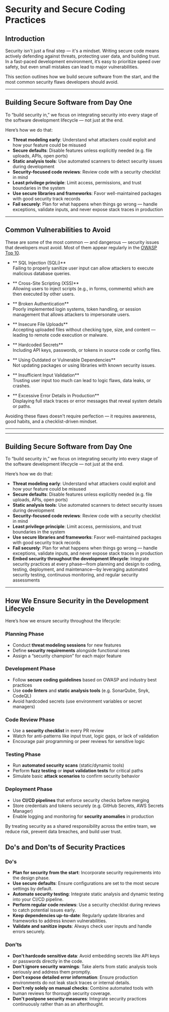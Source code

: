 #  Security and Secure Coding Practices

##  Introduction

Security isn't just a final step — it's a mindset. Writing secure code means actively defending against threats, protecting user data, and building trust. In a fast-paced development environment, it’s easy to prioritize speed over safety, but even small mistakes can lead to major vulnerabilities.

This section outlines how we build secure software from the start, and the most common security flaws developers should avoid.

---

##  Building Secure Software from Day One

To “build security in,” we focus on integrating security into every stage of the software development lifecycle — not just at the end.

Here’s how we do that:

- **Threat modeling early**: Understand what attackers could exploit and how your feature could be misused
- **Secure defaults**: Disable features unless explicitly needed (e.g. file uploads, APIs, open ports)
- **Static analysis tools**: Use automated scanners to detect security issues during development
- **Security-focused code reviews**: Review code with a security checklist in mind
- **Least privilege principle**: Limit access, permissions, and trust boundaries in the system
- **Use secure libraries and frameworks**: Favor well-maintained packages with good security track records
- **Fail securely**: Plan for what happens when things go wrong — handle exceptions, validate inputs, and never expose stack traces in production

---

##  Common Vulnerabilities to Avoid

These are some of the most common — and dangerous — security issues that developers must avoid. Most of them appear regularly in the [OWASP Top 10](https://owasp.org/www-project-top-ten/).

- ** SQL Injection (SQLi)**  
  Failing to properly sanitize user input can allow attackers to execute malicious database queries.

- ** Cross-Site Scripting (XSS)**  
  Allowing users to inject scripts (e.g., in forms, comments) which are then executed by other users.

- ** Broken Authentication**  
  Poorly implemented login systems, token handling, or session management that allows attackers to impersonate users.

- ** Insecure File Uploads**  
  Accepting uploaded files without checking type, size, and content — leading to remote code execution or malware.

- ** Hardcoded Secrets**  
  Including API keys, passwords, or tokens in source code or config files.

- ** Using Outdated or Vulnerable Dependencies**  
  Not updating packages or using libraries with known security issues.

- ** Insufficient Input Validation**  
  Trusting user input too much can lead to logic flaws, data leaks, or crashes.

- ** Excessive Error Details in Production**  
  Displaying full stack traces or error messages that reveal system details or paths.

Avoiding these flaws doesn't require perfection — it requires awareness, good habits, and a checklist-driven mindset.


-------------------------------------------------------------------------------------------

-------------------------------------------------------------------------------------------


## Building Secure Software from Day One

To “build security in,” we focus on integrating security into every stage of the software development lifecycle — not just at the end.

Here’s how we do that:

- **Threat modeling early**: Understand what attackers could exploit and how your feature could be misused
- **Secure defaults**: Disable features unless explicitly needed (e.g. file uploads, APIs, open ports)
- **Static analysis tools**: Use automated scanners to detect security issues during development
- **Security-focused code reviews**: Review code with a security checklist in mind
- **Least privilege principle**: Limit access, permissions, and trust boundaries in the system
- **Use secure libraries and frameworks**: Favor well-maintained packages with good security track records
- **Fail securely**: Plan for what happens when things go wrong — handle exceptions, validate inputs, and never expose stack traces in production
- **Embed security throughout the development lifecycle**: Integrate security practices at every phase—from planning and design to coding, testing, deployment, and maintenance—by leveraging automated security testing, continuous monitoring, and regular security assessments

---


##  How We Ensure Security in the Development Lifecycle

Here’s how we ensure security throughout the lifecycle:

### Planning Phase
- Conduct **threat modeling sessions** for new features
- Define **security requirements** alongside functional ones
- Assign a “security champion” for each major feature

### Development Phase
- Follow **secure coding guidelines** based on OWASP and industry best practices
- Use **code linters** and **static analysis tools** (e.g. SonarQube, Snyk, CodeQL)
- Avoid hardcoded secrets (use environment variables or secret managers)

### Code Review Phase
- Use a **security checklist** in every PR review
- Watch for anti-patterns like input trust, logic gaps, or lack of validation
- Encourage pair programming or peer reviews for sensitive logic

### Testing Phase
- Run **automated security scans** (static/dynamic tools)
- Perform **fuzz testing** or **input validation tests** for critical paths
- Simulate basic **attack scenarios** to confirm security behavior

### Deployment Phase
- Use **CI/CD pipelines** that enforce security checks before merging
- Store credentials and tokens securely (e.g. GitHub Secrets, AWS Secrets Manager)
- Enable logging and monitoring for **security anomalies** in production

By treating security as a shared responsibility across the entire team, we reduce risk, prevent data breaches, and build user trust.



## Do's and Don'ts of Security Practices

### Do's
- **Plan for security from the start**: Incorporate security requirements into the design phase.
- **Use secure defaults**: Ensure configurations are set to the most secure settings by default.
- **Automate security testing**: Integrate static analysis and dynamic testing into your CI/CD pipeline.
- **Perform regular code reviews**: Use a security checklist during reviews to catch potential issues early.
- **Keep dependencies up-to-date**: Regularly update libraries and frameworks to address known vulnerabilities.
- **Validate and sanitize inputs**: Always check user inputs and handle errors securely.

### Don'ts
- **Don't hardcode sensitive data**: Avoid embedding secrets like API keys or passwords directly in the code.
- **Don't ignore security warnings**: Take alerts from static analysis tools seriously and address them promptly.
- **Don't expose detailed error information**: Ensure production environments do not leak stack traces or internal details.
- **Don't rely solely on manual checks**: Combine automated tools with human reviews for thorough security coverage.
- **Don't postpone security measures**: Integrate security practices continuously rather than as an afterthought.

